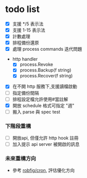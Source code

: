 # todo list

* [x] 支援 */5 表示法
* [x] 支援 1-15 表示法
* [x] 計數處理
* [x] 排程備份還原
* [x] 處理 process commands 迭代問題
* http handler
    - [x] process.Revoke
    - [x] process.Backup(f string)
    - [x] process.Recover(f string)
* [x] 在不開 http 服務下,支援讀檔啟動
* [ ] 指定備份間隔
* [ ] 排程設定檔允許使用#當註解
* [x] 開放 schedule 格式可指定 "週"
* [ ] 搬入 parse 與 spec test

### 下階段重構
* [ ] 開放api, 但僅允許 http hook 註冊
* [ ] 加入提示 api server 被開啟的訊息

### 未來重構方向
* 參考 [robfig/cron](https://github.com/robfig/cron), 評估優化方向

